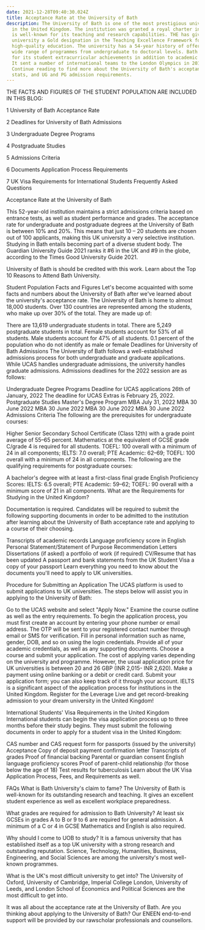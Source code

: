```yaml
---
date: 2021-12-28T09:40:30.024Z
title: Acceptance Rate at the University of Bath
description: The University of Bath is one of the most prestigious universities
  in the United Kingdom. The institution was granted a royal charter in 1966 and
  is well-known for its teaching and research capabilities. THE has given the
  university a Gold designation in the Teaching Excellence Framework for its
  high-quality education. The university has a 54-year history of offering a
  wide range of programmes from undergraduate to doctoral levels. Bath is known
  for its student extracurricular achievements in addition to academic success.
  It sent a number of international teams to the London Olympics in 2012.
  Continue reading to find more about the University of Bath's acceptance rate,
  stats, and UG and PG admission requirements.
---
```

THE FACTS AND FIGURES OF THE STUDENT POPULATION ARE INCLUDED IN THIS BLOG:

 1 University of Bath Acceptance Rate

2 Deadlines for University of Bath Admissions

3 Undergraduate Degree Programs

4 Postgraduate Studies

5 Admissions Criteria

6 Documents Application Process Requirements

7 UK Visa Requirements for International Students Frequently Asked Questions

Acceptance Rate at the University of Bath

This 52-year-old institution maintains a strict admissions criteria based on entrance tests, as well as student performance and grades. The acceptance rate for undergraduate and postgraduate degrees at the University of Bath is between 10% and 20%. This means that just 10 – 20 students are chosen out of 100 applicants, making this UK university a very selective institution. Studying in Bath entails becoming part of a diverse student body. The Guardian University Guide 2021 ranks it #6 in the UK and #9 in the globe, according to the Times Good University Guide 2021.

University of Bath is should be credited with this work.
Learn about the Top 10 Reasons to Attend Bath University.

Student Population Facts and Figures
Let's become acquainted with some facts and numbers about the University of Bath after we've learned about the university's acceptance rate. The University of Bath is home to almost 18,000 students. Over 130 countries are represented among the students, who make up over 30% of the total. They are made up of:

There are 13,619 undergraduate students in total.
There are 5,249 postgraduate students in total.
Female students account for 53% of all students.
Male students account for 47% of all students.
0.1 percent of the population who do not identify as male or female
Deadlines for University of Bath Admissions
The University of Bath follows a well-established admissions process for both undergraduate and graduate applications. While UCAS handles undergraduate admissions, the university handles graduate admissions. Admissions deadlines for the 2022 session are as follows:

Undergraduate Degree Programs
Deadline for UCAS applications
26th of January, 2022
The deadline for UCAS Extras is February 25, 2022.
Postgraduate Studies
Master's Degree Program
MBA July 31, 2022 MBA 30 June 2022 MBA 30 June 2022 MBA 30 June 2022 MBA 30 June 2022
Admissions Criteria
The following are the prerequisites for undergraduate courses:

Higher Senior Secondary School Certificate (Class 12th) with a grade point average of 55–65 percent.
Mathematics at the equivalent of GCSE grade C/grade 4 is required for all students.
TOEFL: 100 overall with a minimum of 24 in all components; IELTS: 7.0 overall; PTE Academic: 62–69; TOEFL: 100 overall with a minimum of 24 in all components.
The following are the qualifying requirements for postgraduate courses:

A bachelor's degree with at least a first-class final grade
English Proficiency Scores: IELTS: 6.5 overall; PTE Academic: 59–62; TOEFL: 90 overall with a minimum score of 21 in all components.
What are the Requirements for Studying in the United Kingdom?

Documentation is required.
Candidates will be required to submit the following supporting documents in order to be admitted to the institution after learning about the University of Bath acceptance rate and applying to a course of their choosing.

Transcripts of academic records
Language proficiency score in English
Personal Statement/Statement of Purpose
Recommendation Letters
Dissertations (if asked)
a portfolio of work (if required)
CV/Resume that has been updated
A passport and bank statements from the UK Student Visa
a copy of your passport
Learn everything you need to know about the documents you'll need to apply to UK universities.

Procedure for Submitting an Application
The UCAS platform is used to submit applications to UK universities. The steps below will assist you in applying to the University of Bath:

Go to the UCAS website and select "Apply Now."
Examine the course outline as well as the entry requirements.
To begin the application process, you must first create an account by entering your phone number or email address.
The OTP will be sent to your registered contact number through email or SMS for verification. Fill in personal information such as name, gender, DOB, and so on using the login credentials.
Provide all of your academic credentials, as well as any supporting documents.
Choose a course and submit your application. The cost of applying varies depending on the university and programme. However, the usual application price for UK universities is between 20 and 26 GBP (INR 2,015- INR 2,620).
Make a payment using online banking or a debit or credit card. Submit your application form; you can also keep track of it through your account.
IELTS is a significant aspect of the application process for institutions in the United Kingdom. Register for the Leverage Live and get record-breaking admission to your dream university in the United Kingdom!

International Students' Visa Requirements in the United Kingdom
International students can begin the visa application process up to three months before their study begins. They must submit the following documents in order to apply for a student visa in the United Kingdom:

CAS number and CAS request form for passports (issued by the university)
Acceptance Copy of deposit payment confirmation letter
Transcripts of grades
Proof of financial backing
Parental or guardian consent
English language proficiency scores
Proof of parent-child relationship (for those below the age of 18)
Test results for tuberculosis
Learn about the UK Visa Application Process, Fees, and Requirements as well.

FAQs
What is Bath University's claim to fame?
The University of Bath is well-known for its outstanding research and teaching. It gives an excellent student experience as well as excellent workplace preparedness.

What grades are required for admission to Bath University?
At least six GCSEs in grades A to B or 9 to 6 are required for general admission. A minimum of a C or 4 in GCSE Mathematics and English is also required.

Why should I come to UOB to study?
It is a famous university that has established itself as a top UK university with a strong research and outstanding reputation. Science, Technology, Humanities, Business, Engineering, and Social Sciences are among the university's most well-known programmes.

What is the UK's most difficult university to get into?
The University of Oxford, University of Cambridge, Imperial College London, University of Leeds, and London School of Economics and Political Sciences are the most difficult to get into.

It was all about the acceptance rate at the University of Bath. Are you thinking about applying to the University of Bath? Our ENEEN end-to-end support will be provided by our rawscholar professionals and counsellors.
